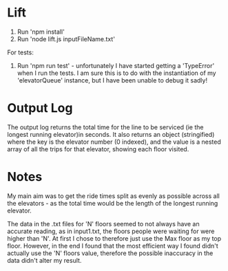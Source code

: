 # Lift

1.  Run 'npm install'
2.  Run 'node lift.js inputFileName.txt'

For tests:

1.  Run 'npm run test' - unfortunately I have started getting a 'TypeError' when I run the tests. I am sure this is to do with the instantiation of my 'elevatorQueue' instance, but I have been unable to debug it sadly!

# Output Log

The output log returns the total time for the line to be serviced (ie the longest running elevator)in seconds.
It also returns an object (stringified) where the key is the elevator number (0 indexed), and the value is a nested array of all the trips for that elevator, showing each floor visited.

# Notes

My main aim was to get the ride times split as evenly as possible across all the elevators - as the total time would be the length of the longest running elevator.

The data in the .txt files for 'N' floors seemed to not always have an accurate reading, as in input1.txt, the floors people were waiting for were higher than 'N'. At first I chose to therefore just use the Max floor as my top floor. However, in the end I found that the most efficient way I found didn't actually use the 'N' floors value, therefore the possible inaccuracy in the data didn't alter my result.
